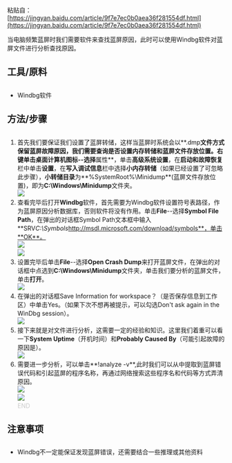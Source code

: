 粘贴自：[https://jingyan.baidu.com/article/9f7e7ec0b0aea36f281554df.html](https://jingyan.baidu.com/article/9f7e7ec0b0aea36f281554df.html)

当电脑频繁蓝屏时我们需要软件来查找蓝屏原因，此时可以使用Windbg软件对蓝屏文件进行分析查找原因。

## 工具/原料
## 
+ Windbg软件

## 方法/步骤
## 
1. 首先我们要保证我们设置了蓝屏转储，这样当蓝屏时系统会以**.dmp**文件方式保留蓝屏故障原因，我们需要查询是否设置内存转储和蓝屏文件存放位置。右键单击桌面计算机图标--选择**属性**，单击**高级系统设置**，在**启动和故障恢复**栏中单击**设置**，在**写入调试信息**栏中选择**小内存转储**（如果已经设置了可忽略此步骤），**小转储目录**为**%SystemRoot%\Minidump**(蓝屏文件存放位置)，即为**C:\Windows\Minidump**文件夹。  
![](https://cdn.nlark.com/yuque/0/2019/png/574026/1575938009745-10517254-520f-4f99-96d6-0f8ecef15510.png)
2. 查看完毕后打开**Windbg**软件，首先需要为Windbg软件设置符号表路径，作为蓝屏原因分析数据库，否则软件将没有作用。单击**File**--选择**Symbol File Path**，在弹出的对话框Symbol Path文本框中输入**SRV*C:\Symbols*http://msdl.microsoft.com/download/symbols**，单击**OK**。  
![](https://cdn.nlark.com/yuque/0/2019/png/574026/1575938009744-5e0823bb-b3a0-46f2-b332-4acac8f2759c.png)  
![](https://cdn.nlark.com/yuque/0/2019/png/574026/1575938009767-f66dfa92-f68a-4936-a831-9e116fb32622.png)
3. 设置完毕后单击**File**--选择**Open Crash Dump**来打开蓝屏文件，在弹出的对话框中点选到**C:\Windows\Minidump**文件夹，单击我们要分析的蓝屏文件，单击**打开**。  
![](https://cdn.nlark.com/yuque/0/2019/png/574026/1575938009746-2fd7ce29-4378-41de-9792-1328ba9472dc.png)
4. 在弹出的对话框Save Information for workspace？（是否保存信息到工作区）中单击Yes。（如果下次不想再被提示，可以勾选Don't ask again in the WinDbg session）。  
![](https://cdn.nlark.com/yuque/0/2019/png/574026/1575938009763-595f7fca-bb9e-41dc-859c-3a2e54cd4486.png)
5. 接下来就是对文件进行分析，这需要一定的经验和知识。这里我们着重可以看一下**System Uptime**（开机时间）和**Probably Caused By**（可能引起故障的原因是）。  
![](https://cdn.nlark.com/yuque/0/2019/png/574026/1575938009741-ed2fb368-191f-4b1a-8a59-6dfbfa7379a2.png)
6. 需要进一步分析，可以单击**!analyze -v**,此时我们可以从中提取到蓝屏错误代码和引起蓝屏的程序名称，再通过网络搜索这些程序名和代码等方式弄清原因。  
![](https://cdn.nlark.com/yuque/0/2019/png/574026/1575938009768-ef535380-9920-426a-8614-0193ea520dc4.png)  
![](https://cdn.nlark.com/yuque/0/2019/png/574026/1575938009743-40d6675c-277a-4427-838f-494e7bd8b239.png)  
<font style="color:#CCCCCC;">END</font>

## 注意事项
## 
+ Windbg不一定能保证发现蓝屏错误，还需要结合一些推理或其他资料

